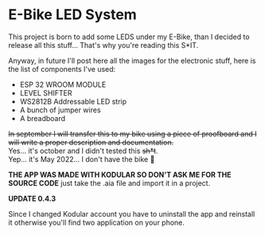 # E-Bike LED System
This project is born to add some LEDS under my E-Bike, than I decided to release all this stuff... That's why you're reading this S*IT.

Anyway, in future I'll post here all the images for the electronic stuff, here is the list of components I've used:

* ESP 32 WROOM MODULE
* LEVEL SHIFTER
* WS2812B Addressable LED strip
* A bunch of jumper wires
* A breadboard

~~In september I will transfer this to my bike using a piece of proofboard and I will write a proper description and documentation.~~ 
<br> Yes... it's october and I didn't tested this ~~sh*t~~.
<br> Yep... it's May 2022... I don't have the bike 🖖

**THE APP WAS MADE WITH KODULAR SO DON'T ASK ME FOR THE SOURCE CODE** just take the .aia file and import it in a project.

**UPDATE 0.4.3**

Since I changed Kodular account you have to uninstall the app and reinstall it otherwise you'll find two application on your phone.

